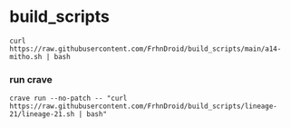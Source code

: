 # build_scripts
```
curl https://raw.githubusercontent.com/FrhnDroid/build_scripts/main/a14-mitho.sh | bash
```
### run crave

````
crave run --no-patch -- "curl https://raw.githubusercontent.com/FrhnDroid/build_scripts/lineage-21/lineage-21.sh | bash"
````
